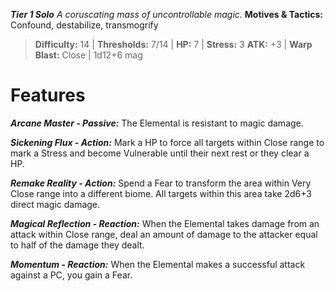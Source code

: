 ***Tier 1 Solo***
*A coruscating mass of uncontrollable magic.*
**Motives & Tactics:** Confound, destabilize, transmogrify

> **Difficulty:** 14 | **Thresholds:** 7/14 | **HP:** 7 | **Stress:** 3
> **ATK:** +3 | **Warp Blast:** Close | 1d12+6 mag

# Features

***Arcane Master - Passive:*** The Elemental is resistant to magic damage.

***Sickening Flux - Action:*** Mark a HP to force all targets within Close range to mark a Stress and become Vulnerable until their next rest or they clear a HP.

***Remake Reality - Action:*** Spend a Fear to transform the area within Very Close range into a different biome. All targets within this area take 2d6+3 direct magic damage.

***Magical Reflection - Reaction:*** When the Elemental takes damage from an attack within Close range, deal an amount of damage to the attacker equal to half of the damage they dealt.

***Momentum - Reaction:*** When the Elemental makes a successful attack against a PC, you gain a Fear.
